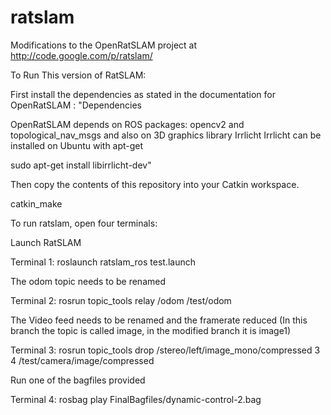ratslam
=======

Modifications to the OpenRatSLAM project at http://code.google.com/p/ratslam/


To Run This version of RatSLAM:

First install the dependencies as stated in the documentation for OpenRatSLAM : 
"Dependencies

OpenRatSLAM depends on ROS packages: opencv2 and topological_nav_msgs and also on 3D graphics library Irrlicht Irrlicht can be installed on Ubuntu with apt-get

sudo apt-get install libirrlicht-dev"


Then copy the contents of this repository into your Catkin workspace.

catkin_make

To run ratslam, open four terminals:

Launch RatSLAM

Terminal 1: roslaunch ratslam_ros test.launch

The odom topic needs to be renamed

Terminal 2: rosrun topic_tools relay /odom /test/odom

The Video feed needs to be renamed and the framerate reduced (In this branch the topic is called image, in the modified branch it is image1)

Terminal 3: rosrun topic_tools drop /stereo/left/image_mono/compressed 3 4 /test/camera/image/compressed

Run one of the bagfiles provided

Terminal 4: rosbag play FinalBagfiles/dynamic-control-2.bag 


